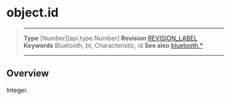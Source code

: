 # object.id

> --------------------- ------------------------------------------------------------------------------------------
> __Type__              [Number][api.type.Number]
> __Revision__          [REVISION_LABEL](REVISION_URL)
> __Keywords__          Bluetooth, bt, Characteristic, id
> __See also__          [bluetooth.*](/plugin.bluetooth.md)
> --------------------- ------------------------------------------------------------------------------------------

## Overview

Integer.